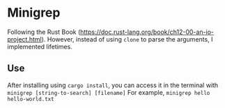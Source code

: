 # Minigrep
Following the Rust Book (https://doc.rust-lang.org/book/ch12-00-an-io-project.html).
However, instead of using `clone` to parse the arguments, I implemented lifetimes.

## Use
After installing using `cargo install`, you can access it in the terminal with `minigrep [string-to-search] [filename]`
For example, `minigrep hello hello-world.txt`
